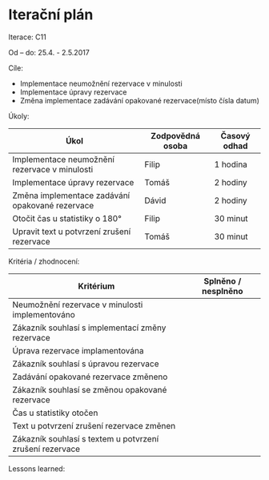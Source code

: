 <h1>Iterační plán</h1>
Iterace:  C11

Od – do: 25.4. - 2.5.2017


Cíle:
- Implementace neumožnění rezervace v minulosti
- Implementace úpravy rezervace
- Změna implementace zadávání opakované rezervace(místo čísla datum) 


Úkoly:

|Úkol|	Zodpovědná osoba|	Časový odhad|
|---|---|---|
|Implementace neumožnění rezervace v minulosti|Filip|1 hodina|
|Implementace úpravy rezervace|Tomáš|2 hodiny|
|Změna implementace zadávání opakované rezervace|Dávid|2 hodiny|
|Otočit čas u statistiky o 180°|Filip|30 minut|
|Upravit text u potvrzení zrušení rezervace|Tomáš|30 minut|

Kritéria / zhodnocení:

|Kritérium	|Splněno / nesplněno|
|---|---|
|Neumožnění rezervace v minulosti implementováno||
|Zákazník souhlasí s implementací změny rezervace||
|Úprava rezervace implamentována||
|Zákazník souhlasí s úpravou rezervace||
|Zadávání opakované rezervace změneno||
|Zákazník souhlasí se změnou opakované rezervace||
|Čas u statistiky otočen||
|Text u potvrzení zrušení rezervace změnen||
|Zákazník souhlasí s textem u potvrzení zrušení rezervace||

Lessons learned:
